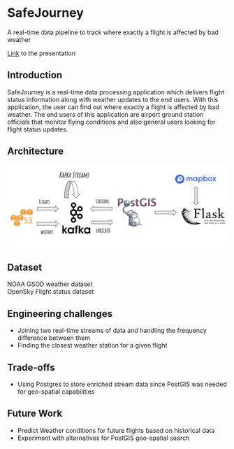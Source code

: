 # SafeJourney
A real-time data pipeline to track where exactly a flight is affected by bad weather

[Link](https://docs.google.com/presentation/d/1VAlkg6k59S8LgNlJFo3JDvXI7fYW1ZMHP4ty9S8MjuQ/edit#slide=id.g3edceecf44_2_0) to the presentation



## Introduction

SafeJourney is a real-time data processing application which delivers flight status information along with weather updates to the end users. With this application, the user can find out where exactly a flight is affected by bad weather. The end users of this application are airport ground station officials that monitor flying conditions and also general users looking for flight status updates.


## Architecture

![alt text](images/architecture.png)

## Dataset

NOAA GSOD weather dataset
</br>
OpenSky Flight status dataset

## Engineering challenges

- Joining two real-time streams of data and handling the frequency difference between them
- Finding the closest weather station for a given flight

## Trade-offs

- Using Postgres to store enriched stream data since PostGIS was needed for geo-spatial capabilities

## Future Work

- Predict Weather conditions for future flights based on historical data
- Experiment with alternatives for PostGIS geo-spatial search
